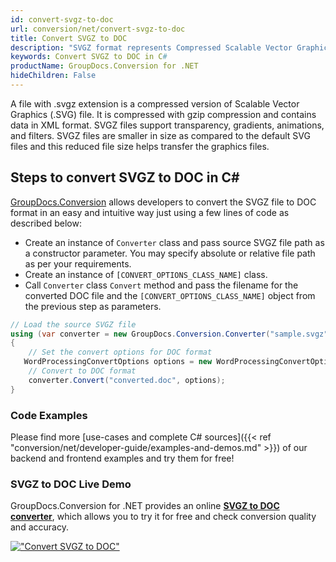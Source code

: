 ```yaml
---
id: convert-svgz-to-doc
url: conversion/net/convert-svgz-to-doc
title: Convert SVGZ to DOC
description: "SVGZ format represents Compressed Scalable Vector Graphics File with .svgz extension. Learn how to convert SVGZ to DOC file programmatically in C# language using GroupDocs.Conversion for .NET library."
keywords: Convert SVGZ to DOC in C#
productName: GroupDocs.Conversion for .NET
hideChildren: False
---
```


A file with .svgz extension is a compressed version of Scalable Vector Graphics (.SVG) file. It is compressed with gzip compression and contains data in XML format. SVGZ files support transparency, gradients, animations, and filters. SVGZ files are smaller in size as compared to the default SVG files and this reduced file size helps transfer the graphics files.

## Steps to convert SVGZ to DOC in C#

[GroupDocs.Conversion](https://products.groupdocs.com/conversion/net) allows developers to convert the SVGZ file to DOC format in an easy and intuitive way just using a few lines of code as described below:

* Create an instance of `Converter` class and pass source SVGZ file path as a constructor parameter. You may specify absolute or relative file path as per your requirements. 
* Create an instance of `[CONVERT_OPTIONS_CLASS_NAME]` class.
* Call `Converter` class `Convert` method and pass the filename for the converted DOC file and the `[CONVERT_OPTIONS_CLASS_NAME]` object from the previous step as parameters.

```csharp
// Load the source SVGZ file
using (var converter = new GroupDocs.Conversion.Converter("sample.svgz"))
{
    // Set the convert options for DOC format
   WordProcessingConvertOptions options = new WordProcessingConvertOptions { Format = GroupDocs.Conversion.FileTypes.WordProcessingFileType.Doc };
    // Convert to DOC format
    converter.Convert("converted.doc", options);
}
```

### Code Examples

Please find more [use-cases and complete C# sources]({{< ref "conversion/net/developer-guide/examples-and-demos.md" >}}) of our backend and frontend examples and try them for free!

### SVGZ to DOC Live Demo

GroupDocs.Conversion for .NET provides an online [**SVGZ to DOC converter**](https://products.groupdocs.app/conversion/svgz-to-doc), which allows you to try it for free and check conversion quality and accuracy.

[!["Convert SVGZ to DOC"](conversion/net/images/convert-to-doc/convert-svgz-to-doc.png)](https://products.groupdocs.app/conversion/svgz-to-doc)